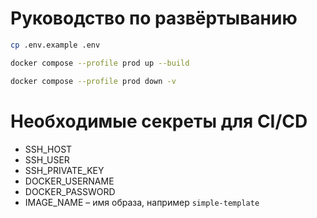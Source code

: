 # Руководство по развёртыванию

```sh
cp .env.example .env
```

```sh
docker compose --profile prod up --build
```

```sh
docker compose --profile prod down -v
```

# Необходимые секреты для CI/CD
* SSH_HOST
* SSH_USER
* SSH_PRIVATE_KEY
* DOCKER_USERNAME
* DOCKER_PASSWORD
* IMAGE_NAME – имя образа, например `simple-template`
